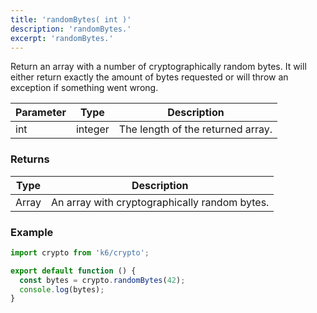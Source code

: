 ```yaml
---
title: 'randomBytes( int )'
description: 'randomBytes.'
excerpt: 'randomBytes.'
---
```


Return an array with a number of cryptographically random bytes. It will either return exactly the amount of bytes requested or will throw an exception if something went wrong.

| Parameter | Type    | Description                       |
| --------- | ------- | --------------------------------- |
| int       | integer | The length of the returned array. |

### Returns

| Type  | Description                                   |
| ----- | --------------------------------------------- |
| Array | An array with cryptographically random bytes. |

### Example

<CodeGroup labels={[]}>

```javascript
import crypto from 'k6/crypto';

export default function () {
  const bytes = crypto.randomBytes(42);
  console.log(bytes);
}
```

</CodeGroup>
